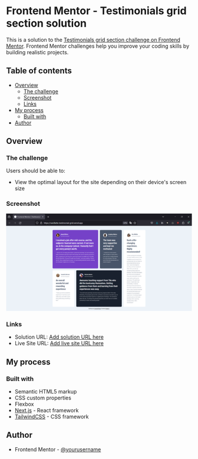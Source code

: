 # Frontend Mentor - Testimonials grid section solution

This is a solution to the [Testimonials grid section challenge on Frontend Mentor](https://www.frontendmentor.io/challenges/testimonials-grid-section-Nnw6J7Un7). Frontend Mentor challenges help you improve your coding skills by building realistic projects.

## Table of contents

- [Overview](#overview)
  - [The challenge](#the-challenge)
  - [Screenshot](#screenshot)
  - [Links](#links)
- [My process](#my-process)
  - [Built with](#built-with)
- [Author](#author)

## Overview

### The challenge

Users should be able to:

- View the optimal layout for the site depending on their device's screen size

### Screenshot

![](./screenshot.png)

### Links

- Solution URL: [Add solution URL here](https://www.frontendmentor.io/solutions/testimonials-grid-nextjs-tailwindcss-_nLe8J0UMd)
- Live Site URL: [Add live site URL here](https://vanillatte-testimonial-grid.vercel.app/)

## My process

### Built with

- Semantic HTML5 markup
- CSS custom properties
- Flexbox
- [Next.js](https://nextjs.org/) - React framework
- [TailwindCSS](https://tailwindcss.com/) - CSS framework

## Author

- Frontend Mentor - [@yourusername](https://www.frontendmentor.io/profile/Vanillatte68)
